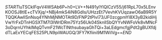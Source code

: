 $START$luTSCkIFqvV4WSAb6P+h0+LV++N491ylYlQlCzV55/j61RpL70x5LEnvKOOSJ8tIE+cTVXjq/+NBj4mkS4iN8GdIs/UHzzEt7VevhKVUqzawO6aB9R5YTQQKAwIlSnNsq4YNhMjNMOTAt9D/FNP2tPlvl73/JF0zcgpmYI8X3yB2kidiHjVwYrFxDTnHGSXTM7l3lWrlDRm75Yz56Uk04SknllSbQYYvNWFoVk8vMNcF3oDqrnUYhklMqQTvmF21WcTINthsubayaGhTQi+3aLEdgmcfgjPdt2gBUXfdjdTLaExYECqFES25PLN9piWAUGQ/3FY7Kfiini9M1WiIVg==$END$
